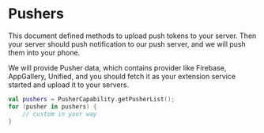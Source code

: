 # Pushers

This document defined methods to upload push tokens to your server. Then your server should push notification to our push server, and we will push them into your phone.

We will provide Pusher data, which contains provider like Firebase, AppGallery, Unified, and you should fetch it as your extension service started and upload it to your servers.

```kotlin
val pushers = PusherCapability.getPusherList();
for (pusher in pushers) {
    // custom in your way
}
```
